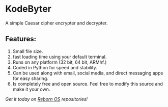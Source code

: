 # KodeByter
A simple Caesar cipher encrypter and decrypter.

## Features:
1) Small file size.
2) fast loading time using your default terminal.
3) Runs on any platform (32 bit, 64 bit, ARMhf.)
4) Coded in Python for speed and stability.
5) Can be used along with email, social media, and direct messaging apps for easy sharing.
6) Is completely free and open source. Feel free to modify this source and make it your own.

_Get it today on [Reborn OS](https://rebornos.wordpress.com) repositories!_
